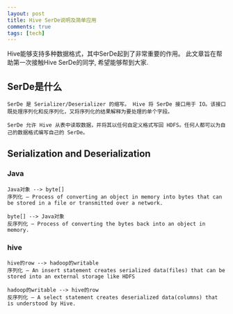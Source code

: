 ```yaml
---
layout: post
title: Hive SerDe说明及简单应用
comments: true
tags: [tech]
---
```


Hive能够支持多种数据格式，其中SerDe起到了非常重要的作用。
此文章旨在帮助第一次接触Hive SerDe的同学, 希望能够帮到大家.

## SerDe是什么
```text
SerDe 是 Serializer/Deserializer 的缩写。 Hive 将 SerDe 接口用于 IO。该接口既处理序列化和反序列化，又将序列化的结果解释为要处理的单个字段。

SerDe 允许 Hive 从表中读取数据，并将其以任何自定义格式写回 HDFS。任何人都可以为自己的数据格式编写自己的 SerDe。
```

## Serialization and Deserialization
### Java
```
Java对象 --> byte[]
序列化 — Process of converting an object in memory into bytes that can be stored in a file or transmitted over a network.

byte[] --> Java对象
反序列化 — Process of converting the bytes back into an object in memory.
```

### hive
```text
hive的row --> hadoop的writable 
序列化 — An insert statement creates serialized data(files) that can be stored into an external storage like HDFS

hadoop的writable --> hive的row
反序列化 — A select statement creates deserialized data(columns) that is understood by Hive.
```
